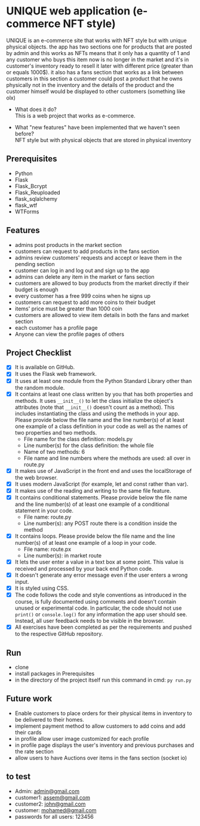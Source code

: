 # UNIQUE web application (e-commerce NFT style)
UNIQUE is an e-commerce site that works with NFT style but with unique physical objects.
the app has two sections one for products that are posted by admin and this works as NFTs means that it only has a quantity of 1 and any customer who buys this item now is no longer in the market and it's in 
customer's inventory ready to resell it later with different price (greater than  or equals 1000$).
it also has a fans section that works as a link between customers in this section a customer could post a product that he 
owns physically not in the inventory and the details of the product and the customer himself would be displayed to other customers (something like olx)

- What does it do?  
 This is a web project that works as e-commerce.

- What "new features" have been implemented that we haven't seen before?  
 NFT style but with physical objects that are stored in physical inventory

## Prerequisites
- Python 
- Flask 
- Flask_Bcrypt
- Flask_Reuploaded
- flask_sqlalchemy
- flask_wtf  
- WTForms

## Features
- admins post products in the market section
- customers can request to add products in the fans section
- admins review customers' requests and accept or leave them in the pending section
- customer can log in and log out and sign up to the app
- admins can delete any item in the market or fans section
- customers are allowed to buy products from the market directly if their budget is enough
- every customer has a free 999 coins when he signs up
- customers can request to add more coins to their budget
- items' price must be greater than 1000 coin
- customers are allowed to view item details in both the fans and market section
- each customer has a profile page
- Anyone can view the profile pages of others

## Project Checklist
- [x] It is available on GitHub.
- [x] It uses the Flask web framework.
- [x] It uses at least one module from the Python Standard Library other than the random module.
- [x] It contains at least one class written by you that has both properties and methods. It uses `__init__()` to let the class initialize the object's attributes (note that  `__init__()` doesn't count as a method). This includes instantiating the class and using the methods in your app. Please provide below the file name and the line number(s) of at least one example of a class definition in your code as well as the names of two properties and two methods.
  - File name for the class definition: models.py
  - Line number(s) for the class definition: the whole file
  - Name of two methods: 6 
  - File name and line numbers where the methods are used: all over in route.py
- [x] It makes use of JavaScript in the front end and uses the localStorage of the web browser.
- [x] It uses modern JavaScript (for example, let and const rather than var).
- [x] It makes use of the reading and writing to the same file feature.
- [x] It contains conditional statements. Please provide below the file name and the line number(s) of at least
  one example of a conditional statement in your code.
  - File name: route.py
  - Line number(s): any POST route there is a condition inside the method 
- [x] It contains loops. Please provide below the file name and the line number(s) of at least
  one example of a loop in your code.
  - File name: route.px
  - Line number(s): in market route
- [x] It lets the user enter a value in a text box at some point.
  This value is received and processed by your back end Python code.
- [x] It doesn't generate any error message even if the user enters a wrong input.
- [x] It is styled using CSS.
- [x] The code follows the code and style conventions as introduced in the course, is fully documented using comments and doesn't contain unused or experimental code. 
  In particular, the code should not use `print()` or `console.log()` for any information the app user should see. Instead, all user feedback needs to be visible in the browser.  
- [x] All exercises have been completed as per the requirements and pushed to the respective GitHub repository.

## Run
- clone 
- install packages in Prerequisites 
- in the directory of the project itself run this command in cmd: `py run.py`

## Future work
- Enable customers to place orders for their physical items in inventory to be delivered to their homes.
- implement payment method to allow customers to add coins and add their cards
- in profile allow user image customized for each profile
- in profile page displays the user's inventory and previous purchases and the rate section
- allow users to have Auctions over items in the fans section (socket io)
  
## to test
- Admin: admin@gmail.com 
- customer1: assem@gmail.com 
- customer2: john@gmail.com
- customer: mohamed@gmail.com
- passwords for all users: 123456
